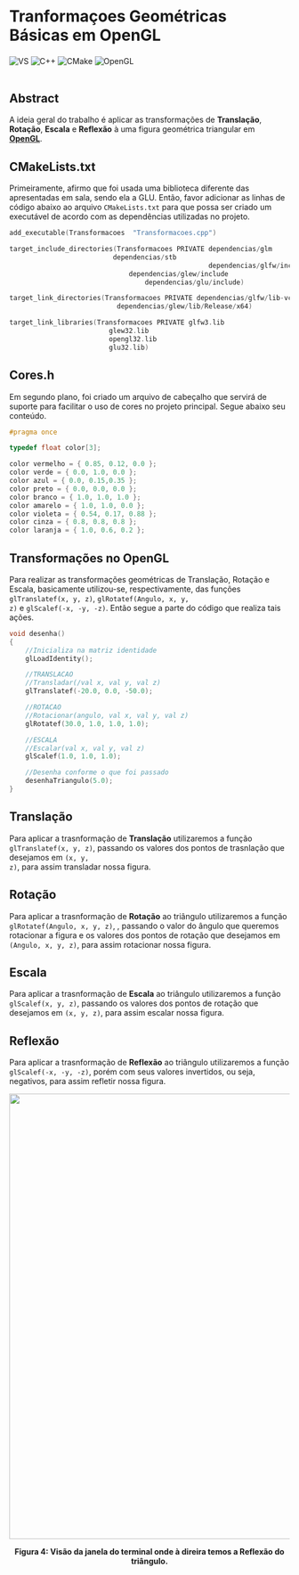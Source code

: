# Tranformaçoes Geométricas Básicas em OpenGL

<div style="display: inline_block">
  <img align="center" alt="VS" src="https://img.shields.io/badge/Visual%20Studio-5C2D91.svg?style=for-the-badge&logo=visual-studio&logoColor=white" />
  <img align="center" alt="C++" src="https://img.shields.io/badge/C%2B%2B-00599C?style=for-the-badge&logo=c%2B%2B&logoColor=white" />
  <img align="center" alt="CMake" src="https://img.shields.io/badge/CMake-%23008FBA.svg?style=for-the-badge&logo=cmake&logoColor=white" />
  <img align="center" alt="OpenGL" src="https://img.shields.io/badge/OpenGL-%23FFFFFF.svg?style=for-the-badge&logo=opengl" />
</div><br/>

## Abstract

<p align="justify">

A ideia geral do trabalho é aplicar as transformações de **Translação**, **Rotação**, **Escala** e **Reflexão** à uma figura geométrica triangular em [**OpenGL**](https://www.opengl.org/).

</p>

## CMakeLists.txt

<p align="justify">

Primeiramente, afirmo que foi usada uma biblioteca diferente das apresentadas em sala, sendo ela a GLU. Então, favor adicionar as linhas de código abaixo ao arquivo <code>CMakeLists.txt</code> para que possa ser criado um executável de acordo com as dependências utilizadas no projeto. 

</p>

```c
add_executable(Transformacoes  "Transformacoes.cpp")

target_include_directories(Transformacoes PRIVATE dependencias/glm
						  dependencias/stb 
                                                  dependencias/glfw/include
					          dependencias/glew/include
				                  dependencias/glu/include)

target_link_directories(Transformacoes PRIVATE dependencias/glfw/lib-vc2022
					       dependencias/glew/lib/Release/x64)

target_link_libraries(Transformacoes PRIVATE glfw3.lib
					     glew32.lib
					     opengl32.lib
					     glu32.lib)
```

## Cores.h

<p align="justify">

Em segundo plano, foi criado um arquivo de cabeçalho que servirá de suporte para facilitar o uso de cores no projeto principal. Segue abaixo seu conteúdo.

</p>

```cpp
#pragma once

typedef float color[3];

color vermelho = { 0.85, 0.12, 0.0 };
color verde = { 0.0, 1.0, 0.0 };
color azul = { 0.0, 0.15,0.35 };
color preto = { 0.0, 0.0, 0.0 };
color branco = { 1.0, 1.0, 1.0 };
color amarelo = { 1.0, 1.0, 0.0 };
color violeta = { 0.54, 0.17, 0.88 };
color cinza = { 0.8, 0.8, 0.8 };
color laranja = { 1.0, 0.6, 0.2 };
```

## Transformações no OpenGL

<p align="justify">

Para realizar as transformações geométricas de Translação, Rotação e Escala, basicamente utilizou-se, respectivamente, das funções <code>glTranslatef(x, y, z)</code>, <code>glRotatef(Angulo, x, y, z)</code> e <code>glScalef(-x, -y, -z)</code>. Então segue a parte do código que realiza tais ações.

</p>

```cpp
void desenha()
{
	//Inicializa na matriz identidade
	glLoadIdentity();

	//TRANSLACAO
	//Transladar(/val x, val y, val z)
	glTranslatef(-20.0, 0.0, -50.0);

	//ROTACAO
	//Rotacionar(angulo, val x, val y, val z)
	glRotatef(30.0, 1.0, 1.0, 1.0);

	//ESCALA
	//Escalar(val x, val y, val z)
	glScalef(1.0, 1.0, 1.0);

	//Desenha conforme o que foi passado
	desenhaTriangulo(5.0);
}
```
## Translação

<p align="justify">

Para aplicar a trasnformação de **Translação** utilizaremos a função <code>glTranslatef(x, y, z)</code>, passando os valores dos pontos de trasnlação que desejamos em <code>(x, y, z)</code>, para assim transladar nossa figura.

</p>

## Rotação

<p align="justify">

Para aplicar a trasnformação de **Rotação** ao triângulo utilizaremos a função <code>glRotatef(Angulo, x, y, z)</code>, , passando o valor do ângulo que queremos rotacionar a figura e os valores dos pontos de rotação que desejamos em <code>(Angulo, x, y, z)</code>, para assim rotacionar nossa figura.

</p>

## Escala

<p align="justify">

Para aplicar a trasnformação de **Escala** ao triângulo utilizaremos a função <code>glScalef(x, y, z)</code>, passando os valores dos pontos de rotação que desejamos em <code>(x, y, z)</code>, para assim escalar nossa figura.

</p>

## Reflexão

<p align="justify">

Para aplicar a trasnformação de **Reflexão** ao triângulo utilizaremos a função <code>glScalef(-x, -y, -z)</code>, porém com seus valores invertidos, ou seja, negativos, para assim refletir nossa figura.

</p>

<div align="center">
<img src="https://user-images.githubusercontent.com/84411392/196703482-a6ce86ee-a2bf-4bfa-9753-450bb27b6c15.png" width="800px"/>

**Figura 4: Visão da janela do terminal onde à direira temos a Reflexão do triângulo.**
</div>
